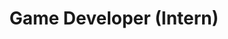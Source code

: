 ---
company: PodPal Games
title: Game Developer (Intern)
type: Full Time
order_id: 6
startDate: 01/12/2018
endDate: 15/06/2019
description: I work as part of a team developing Age of Space. My responsabilities include research into SteamAPI, and working both on game behaviour and backend API solutions.
---